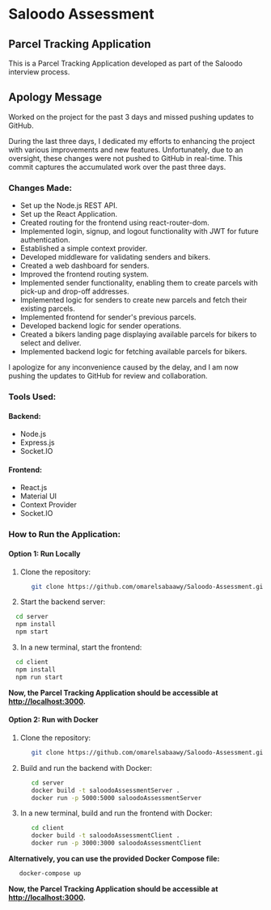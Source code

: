 # Saloodo Assessment

## Parcel Tracking Application

This is a Parcel Tracking Application developed as part of the Saloodo interview process.

## Apology Message

Worked on the project for the past 3 days and missed pushing updates to GitHub.

During the last three days, I dedicated my efforts to enhancing the project with various improvements and new features. Unfortunately, due to an oversight, these changes were not pushed to GitHub in real-time. This commit captures the accumulated work over the past three days.

### Changes Made:

- Set up the Node.js REST API.
- Set up the React Application.
- Created routing for the frontend using react-router-dom.
- Implemented login, signup, and logout functionality with JWT for future authentication.
- Established a simple context provider.
- Developed middleware for validating senders and bikers.
- Created a web dashboard for senders.
- Improved the frontend routing system.
- Implemented sender functionality, enabling them to create parcels with pick-up and drop-off addresses.
- Implemented logic for senders to create new parcels and fetch their existing parcels.
- Implemented frontend for sender's previous parcels.
- Developed backend logic for sender operations.
- Created a bikers landing page displaying available parcels for bikers to select and deliver.
- Implemented backend logic for fetching available parcels for bikers.

I apologize for any inconvenience caused by the delay, and I am now pushing the updates to GitHub for review and collaboration.

### Tools Used:

#### Backend:

- Node.js
- Express.js
- Socket.IO

#### Frontend:

- React.js
- Material UI
- Context Provider
- Socket.IO

### How to Run the Application:

#### Option 1: Run Locally

1. Clone the repository:

   ```bash
      git clone https://github.com/omarelsabaawy/Saloodo-Assessment.git
   ```
   
2. Start the backend server:

  ```bash
    cd server
    npm install
    npm start
   ```
3. In a new terminal, start the frontend:
  ```bash
    cd client
    npm install
    npm run start
  ```
**Now, the Parcel Tracking Application should be accessible at [http://localhost:3000](http://localhost:3000).**

#### Option 2: Run with Docker

1. Clone the repository:

   ```bash
      git clone https://github.com/omarelsabaawy/Saloodo-Assessment.git
   ```
   
2. Build and run the backend with Docker:

   ```bash
      cd server
      docker build -t saloodoAssessmentServer .
      docker run -p 5000:5000 saloodoAssessmentServer
   ```
3. In a new terminal, build and run the frontend with Docker:

   ```bash
      cd client
      docker build -t saloodoAssessmentClient .
      docker run -p 3000:3000 saloodoAssessmentClient
   ```

**Alternatively, you can use the provided Docker Compose file:**

   ```bash
      docker-compose up
   ```

**Now, the Parcel Tracking Application should be accessible at [http://localhost:3000](http://localhost:3000).**


